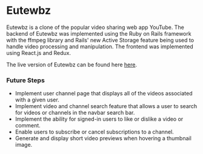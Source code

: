 # Eutewbz

Eutewbz is a clone of the popular video sharing web app YouTube. The backend of Eutewbz was implemented using the Ruby on Rails framework with the ffmpeg library and Rails' new Active Storage feature being used to handle video processing and manipulation. The frontend was implemented using React.js and Redux.  

The live version of Eutewbz can be found here [here](https://thoutubest.herokuapp.com/).


### Future Steps

* Implement user channel page that displays all of the videos associated with a given user. 
* Implement video and channel search feature that allows a user to search for videos or channels in the navbar search bar. 
* Implement the ability for signed-in users to like or dislike a video or comment. 
* Enable users to subscribe or cancel subscriptions to a channel. 
* Generate and display short video previews when hovering a thumbnail image. 
